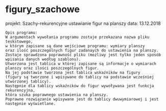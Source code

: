 # figury_szachowe
projekt: Szachy-rekurencyjne ustawianie figur na planszy
data: 13.12.2018
    
    Opis programu: 
    W argumentach wywołania programu zostaje przekazana nazwa pliku teskstowego,
    w którym zapisane są dane wejściowe programu: wymiary planszy 
    oraz ilość poszczególnych figur zadanaych do ustawienia na planszy.
    Zostaje sprawdzona poprawność pliku (możliwy jest tylko jeden sposób wpisania danych według szablonu).
    Utworzona jest tablica w której zapisane są informacje o wymiarach planszy oraz ilości poszczególnych figur.
    Na jej podstawie tworzona jest tablica wskaźników na figury 
    (figury są tworzone i wpisywane do tablicy na podstawie wcześniej utworzonej tablicy).
    Następnie dla tablicy wskaźników do figur wywoływana jest funkcja rekurencyjna,
    która szuka poprawnego ustawienia na planszy.
    Poprawne rozwiązanie wpisywane jest do tablicy dwuwymiarowej i jest następnie wyświetlane.
